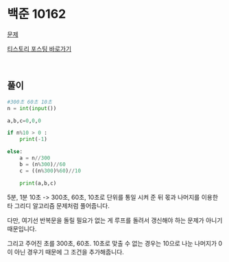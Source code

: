 # 백준 10162

[문제](https://www.acmicpc.net/problem/10162)

[티스토리 포스팅 바로가기](https://kyleeee.tistory.com/entry/백준-10162)

<br>

## 풀이

```python
#300초 60초 10초
n = int(input())

a,b,c=0,0,0

if n%10 > 0 : 
    print(-1)

else:
    a = n//300
    b = (n%300)//60
    c = ((n%300)%60)//10

    print(a,b,c)
```


5분, 1분 10초 -> 300초, 60초, 10초로 단위를 통일 시켜 준 뒤 몫과 나머지를 이용한 타 그리디 알고리즘 문제처럼 풀어줍니다.
 
다만, 여기선 반복문을 돌릴 필요가 없는 게 루프를 돌려서 갱신해야 하는 문제가 아니기 때문입니다.
 
그리고 주어진 초를 300초, 60초. 10초로 맞출 수 없는 경우는 10으로 나눈 나머지가 0이 아닌 경우기 때문에 그 조건을 추가해줍니다.
